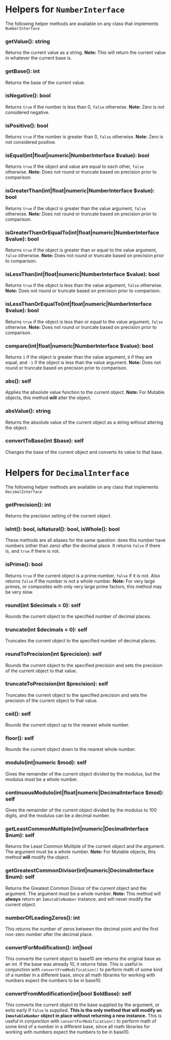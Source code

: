 # Helpers for `NumberInterface`

The following helper methods are available on any class that implements `NumberInterface`

### getValue(): string

Returns the current value as a string. **Note:** This will return the current value in whatever the current base is.

### getBase(): int

Returns the base of the current value.

### isNegative(): bool

Returns `true` if the number is less than 0, `false` otherwise. **Note:** Zero is not considered negative.

### isPositive(): bool

Returns `true` if the number is greater than 0, `false` otherwise. **Note:** Zero is not considered positive.

### isEqual(int|float|numeric|NumberInterface $value): bool

Returns `true` if the object and value are equal to each other, `false` otherwise. **Note:** Does not round or truncate based on precision prior to comparison.

### isGreaterThan(int|float|numeric|NumberInterface $value): bool

Returns `true` if the object is greater than the value argument, `false` otherwise. **Note:** Does not round or truncate based on precision prior to comparison.

### isGreaterThanOrEqualTo(int|float|numeric|NumberInterface $value): bool

Returns `true` if the object is greater than or equal to the value argument, `false` otherwise. **Note:** Does not round or truncate based on precision prior to comparison.

### isLessThan(int|float|numeric|NumberInterface $value): bool

Returns `true` if the object is less than the value argument, `false` otherwise. **Note:** Does not round or truncate based on precision prior to comparison.

### isLessThanOrEqualTo(int|float|numeric|NumberInterface $value): bool

Returns `true` if the object is less than or equal to the value argument, `false` otherwise. **Note:** Does not round or truncate based on precision prior to comparison.

### compare(int|float|numeric|NumberInterface $value): bool

Returns `1` if the object is greater than the value argument, `0` if they are equal, and `-1` if the object is less than the value argument. **Note:** Does not round or truncate based on precision prior to comparison.

### abs(): self

Applies the absolute value function to the current object. **Note:** For Mutable objects, this method **will** alter the object.

### absValue(): string

Returns the absolute value of the current object as a string without altering the object.

### convertToBase(int $base): self

Changes the base of the current object and converts its value to that base.

# Helpers for `DecimalInterface`

The following helper methods are available on any class that implements `DecimalInterface`

### getPrecision(): int

Returns the precision setting of the current object.

### isInt(): bool, isNatural(): bool, isWhole(): bool

These methods are all aliases for the same question: does this number have numbers (other than zero) after the decimal place. It returns `false` if there is, and `true` if there is not.

### isPrime(): bool

Returns `true` if the current object is a prime number, `false` if it is not. Also returns `false` if the number is not a whole number. **Note:** For very large primes, or composites with only very large prime factors, this method may be very slow.

### round(int $decimals = 0): self

Rounds the current object to the specified number of decimal places.

### truncate(int $decimals = 0): self

Truncates the current object to the specified number of decimal places.

### roundToPrecision(int $precision): self

Rounds the current object to the specified precision and sets the precision of the current object to that value.

### truncateToPrecision(int $precision): self

Truncates the current object to the specified precision and sets the precision of the current object to that value.

### ceil(): self

Rounds the current object up to the nearest whole number.

### floor(): self

Rounds the current object down to the nearest whole number.

### modulo(int|numeric $mod): self

Gives the remainder of the current object divided by the modulus, but the modulus must be a whole number.

### continuousModulo(int|float|numeric|DecimalInterface $mod): self

Gives the remainder of the current object divided by the modulus to 100 digits, and the modulus can be a decimal number.

### getLeastCommonMultiple(int|numeric|DecimalInterface $num): self

Returns the Least Common Multiple of the current object and the argument. The argument must be a whole number. **Note:** For Mutable objects, this method **will** modify the object.

### getGreatestCommonDivisor(int|numeric|DecimalInterface $num): self

Returns the Greatest Common Divisor of the current object and the argument. The argument must be a whole number. **Note:** This method will **always** return an `ImmutableNumber` instance, and will never modify the current object.

### numberOfLeadingZeros(): int

This returns the number of zeros between the decimal point and the first non-zero number after the decimal place.

### convertForModification(): int|bool

This converts the current object to base10 are returns the original base as an int. If the base was already 10, it returns false. This is useful in conjunction with `convertFromModification()` to perform math of some kind of a number in a different base, since all math libraries for working with numbers expect the numbers to be in base10.

### convertFromModification(int|bool $oldBase): self

This converts the current object to the base supplied by the argument, or exits early if `false` is supplied. **This is the only method that will modify an `ImmutableNumber` object in place without returning a new instance.** This is useful in conjunction with `convertForModification()` to perform math of some kind of a number in a different base, since all math libraries for working with numbers expect the numbers to be in base10.